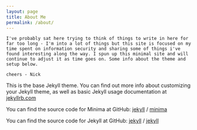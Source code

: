 ```yaml
---
layout: page
title: About Me
permalink: /about/
---
```

```
I've probably sat here trying to think of things to write in here for far too long - I'm into a lot of things but this site is focused on my time spent on information security and sharing some of things i've found interesting along the way. I spun up this minimal site and will continue to adjust it as time goes on. Some info about the theme and setup below.

cheers - Nick
```

This is the base Jekyll theme. You can find out more info about customizing your Jekyll theme, as well as basic Jekyll usage documentation at [jekyllrb.com](https://jekyllrb.com/)

You can find the source code for Minima at GitHub:
[jekyll][jekyll-organization] /
[minima](https://github.com/jekyll/minima)

You can find the source code for Jekyll at GitHub:
[jekyll][jekyll-organization] /
[jekyll](https://github.com/jekyll/jekyll)


[jekyll-organization]: https://github.com/jekyll
